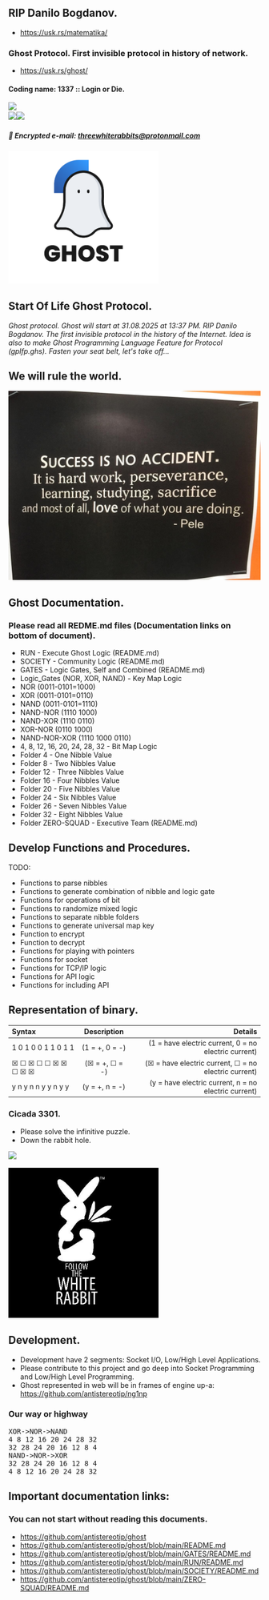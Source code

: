 ## RIP Danilo Bogdanov.
- https://usk.rs/matematika/
### Ghost Protocol. First invisible protocol in history of network.
- https://usk.rs/ghost/
#### Coding name: 1337 :: Login or Die.

<img src="http://ForTheBadge.com/images/badges/built-with-love.svg" /><br />
<img src="https://img.shields.io/badge/C-00599C?style=for-the-badge&logo=c&logoColor=white"/><img src="https://img.shields.io/badge/Shell_Script-121011?style=for-the-badge&logo=gnu-bash&logoColor=white" />

##### 📱 Encrypted e-mail: threewhiterabbits@protonmail.com

<img src="https://github.com/antistereotip/ghost/blob/main/DATA/Ghost.png" width="300" />

## Start Of Life Ghost Protocol. 

*Ghost protocol.* 
*Ghost will start at 31.08.2025 at 13:37 PM. RIP Danilo Bogdanov.*
*The first invisible protocol in the history of the Internet.*
*Idea is also to make Ghost Programming Language Feature for Protocol (gplfp.ghs).*
*Fasten your seat belt, let's take off...*

## We will rule the world.

<img src="https://github.com/antistereotip/ghost/blob/main/SOCIETY/uspeh.jpg" width="600"/>

## Ghost Documentation.
### Please read all REDME.md files (Documentation links on bottom of document).
- RUN - Execute Ghost Logic (README.md)
- SOCIETY - Community Logic (README.md)
- GATES - Logic Gates, Self and Combined (README.md)
- Logic_Gates (NOR, XOR, NAND) - Key Map Logic
- NOR (0011-0101=1000)
- XOR (0011-0101=0110)
- NAND (0011-0101=1110)
- NAND-NOR (1110 1000)
- NAND-XOR (1110 0110)
- XOR-NOR (0110 1000)
- NAND-NOR-XOR (1110 1000 0110)
- 4, 8, 12, 16, 20, 24, 28, 32 - Bit Map Logic
- Folder 4 - One Nibble Value
- Folder 8 - Two Nibbles Value
- Folder 12 - Three Nibbles Value
- Folder 16 - Four Nibbles Value
- Folder 20 - Five Nibbles Value
- Folder 24 - Six Nibbles Value
- Folder 26 - Seven Nibbles Value
- Folder 32 - Eight Nibbles Value
- Folder ZERO-SQUAD - Executive Team (README.md)

## Develop Functions and Procedures.
TODO:
- Functions to parse nibbles
- Functions to generate combination of nibble and logic gate
- Functions for operations of bit
- Functions to randomize mixed logic
- Functions to separate nibble folders
- Functions to generate universal map key
- Function to encrypt
- Function to decrypt
- Functions for playing with pointers
- Functions for socket
- Functions for TCP/IP logic
- Functions for API logic
- Functions for including API

## Representation of binary.
| Syntax               |   Description     |                       Details                         |
| :---                 |      :----:       |                                                  ---: |
| 1	0	1	0	0	1	1	0	1	1  |  (1 = +, 0 = -)   | (1 = have electric current, 0 = no electric current)  |
| ☒	☐	☒	☐	☐	☒	☒	☐	☒	☒  |  (☒ = +, ☐ = -)   | (☒ = have electric current, ☐ = no electric current)  |
| y	n	y	n	n	y	y	n	y	y  |  (y = +, n = -)   | (y = have electric current, n = no electric current)  |

### Cicada 3301.

- Please solve the infinitive puzzle.
- Down the rabbit hole.

<p align="left">
  <img src="https://github.com/antistereotip/ghost/blob/main/SOCIETY/puzzle.gif" width="300" />
</p>

<p align="left">
  <img src="https://github.com/antistereotip/ghost/blob/main/SOCIETY/rabbit.jpg" width="300" />
</p>

## Development.

- Development have 2 segments: Socket I/O, Low/High Level Applications.
- Please contribute to this project and go deep into Socket Programming and Low/High Level Programming.
- Ghost represented in web will be in frames of engine up-a: https://github.com/antistereotip/ng1np

### Our way or highway
<pre>
XOR->NOR->NAND
4 8 12 16 20 24 28 32
32 28 24 20 16 12 8 4
NAND->NOR->XOR
32 28 24 20 16 12 8 4
4 8 12 16 20 24 28 32
</pre>

## Important documentation links:
### You can not start without reading this documents.
- https://github.com/antistereotip/ghost
- https://github.com/antistereotip/ghost/blob/main/README.md
- https://github.com/antistereotip/ghost/blob/main/GATES/README.md
- https://github.com/antistereotip/ghost/blob/main/RUN/README.md
- https://github.com/antistereotip/ghost/blob/main/SOCIETY/README.md
- https://github.com/antistereotip/ghost/blob/main/ZERO-SQUAD/README.md






 
